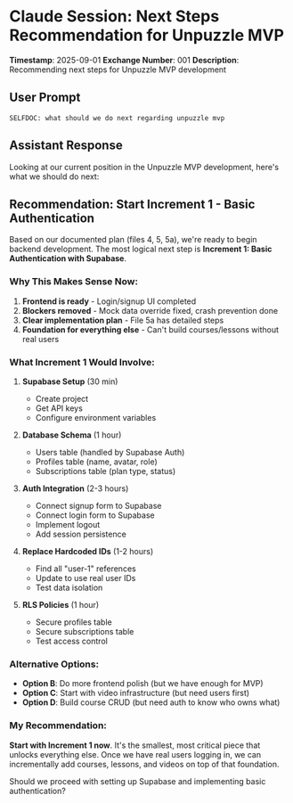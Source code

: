 # Claude Session: Next Steps Recommendation for Unpuzzle MVP

**Timestamp**: 2025-09-01
**Exchange Number**: 001
**Description**: Recommending next steps for Unpuzzle MVP development

## User Prompt
```
SELFDOC: what should we do next regarding unpuzzle mvp
```

## Assistant Response

Looking at our current position in the Unpuzzle MVP development, here's what we should do next:

## Recommendation: Start Increment 1 - Basic Authentication

Based on our documented plan (files 4, 5, 5a), we're ready to begin backend development. The most logical next step is **Increment 1: Basic Authentication with Supabase**.

### Why This Makes Sense Now:
1. **Frontend is ready** - Login/signup UI completed
2. **Blockers removed** - Mock data override fixed, crash prevention done
3. **Clear implementation plan** - File 5a has detailed steps
4. **Foundation for everything else** - Can't build courses/lessons without real users

### What Increment 1 Would Involve:
1. **Supabase Setup** (30 min)
   - Create project
   - Get API keys
   - Configure environment variables

2. **Database Schema** (1 hour)
   - Users table (handled by Supabase Auth)
   - Profiles table (name, avatar, role)
   - Subscriptions table (plan type, status)

3. **Auth Integration** (2-3 hours)
   - Connect signup form to Supabase
   - Connect login form to Supabase
   - Implement logout
   - Add session persistence

4. **Replace Hardcoded IDs** (1-2 hours)
   - Find all "user-1" references
   - Update to use real user IDs
   - Test data isolation

5. **RLS Policies** (1 hour)
   - Secure profiles table
   - Secure subscriptions table
   - Test access control

### Alternative Options:
- **Option B**: Do more frontend polish (but we have enough for MVP)
- **Option C**: Start with video infrastructure (but need users first)
- **Option D**: Build course CRUD (but need auth to know who owns what)

### My Recommendation:
**Start with Increment 1 now**. It's the smallest, most critical piece that unlocks everything else. Once we have real users logging in, we can incrementally add courses, lessons, and videos on top of that foundation.

Should we proceed with setting up Supabase and implementing basic authentication?